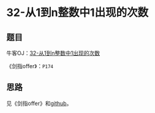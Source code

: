 # 32-从1到n整数中1出现的次数

## 题目

牛客OJ：[32-从1到n整数中1出现的次数](https://www.nowcoder.com/practice/bd7f978302044eee894445e244c7eee6?tpId=13&tqId=11184&rp=1&ru=%2Fta%2Fcoding-interviews&qru=%2Fta%2Fcoding-interviews%2Fquestion-ranking)


《剑指offer》：`P174`

## 思路
见《剑指offer》和[github](https://github.com/gatieme/CodingInterviews/blob/6dbdd4339abc8a1283654f6449b59e945cebc346/032-%E4%BB%8E1%E5%88%B0n%E6%95%B4%E6%95%B0%E4%B8%AD1%E5%87%BA%E7%8E%B0%E7%9A%84%E6%AC%A1%E6%95%B0/README.md)。
